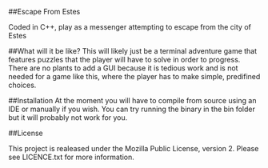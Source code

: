 ##Escape From Estes

Coded in C++, play as a messenger attempting to escape from the city of Estes

##What will it be like?
This will likely just be a terminal adventure game that features puzzles that the player will have to solve in order to progress.
There are no plants to add a GUI because it is tedious work and is not needed for a game like this, where the player has to make simple, predifined choices.

##Installation
At the moment you will have to compile from source using an IDE or manually if you wish. You can try running the binary in the bin folder but it will probably not work for you.


##License

This project is realeased under the Mozilla Public License, version 2. Please see LICENCE.txt for more information.
